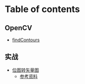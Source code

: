 # Table of contents

## OpenCV

* [findContours](README.md)

## 实战 <a href="#example" id="example"></a>

* [位图转矢量图](example/bitmap-to-svg/README.md)
  * [参考资料](example/bitmap-to-svg/reference.md)
